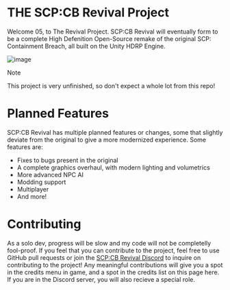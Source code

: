 # THE SCP:CB Revival Project
Welcome 05, to The Revival Project.
SCP:CB Revival will eventually form to be a complete High Defenition Open-Source remake of the original SCP: Containment Breach, all built on the Unity HDRP Engine.

![image](https://github.com/user-attachments/assets/6191c963-e6da-43e7-9efd-66b3f76b4f7d)

> [!NOTE]
> This project is very unfinished, so don't expect a whole lot from this repo!

# Planned Features
SCP:CB Revival has multiple planned features or changes, some that slightly deviate from the original to give a more modernized experience. Some features are:
- Fixes to bugs present in the original
- A complete graphics overhaul, with modern lighting and volumetrics
- More advanced NPC AI
- Modding support
- Multiplayer
- And more!

# Contributing
As a solo dev, progress will be slow and my code will not be completelly fool-proof. If you feel that you can contribute to the project, feel free to use GitHub pull requests or join the [SCP:CB Revival Discord](https://discord.gg/rarnCP68Dk) to inquire on contributing to the project! Any meaningful contributions will give you a spot in the credits menu in game, and a spot in the credits list on this page here. If you are in the Discord server, you will also recieve a special role.
